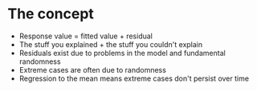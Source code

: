 # The concept
* Response value = fitted value + residual
* The stuff you explained + the stuff you couldn't explain
* Residuals exist due to problems in the model and fundamental randomness
* Extreme cases are often due to randomness
* Regression to the mean means extreme cases don't persist over time